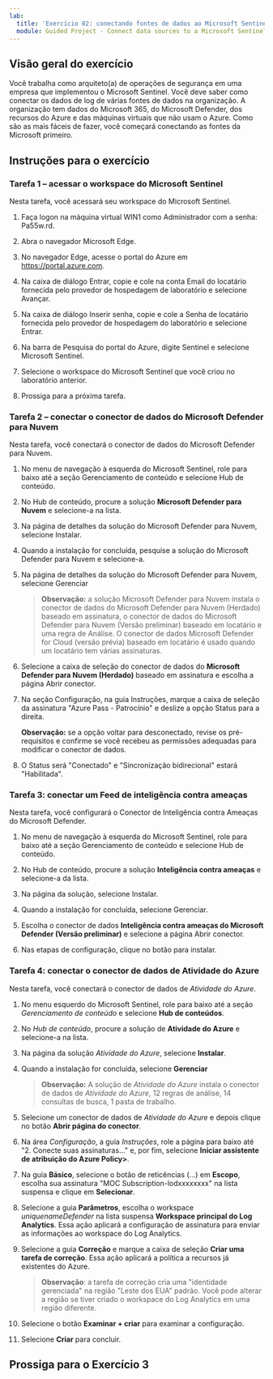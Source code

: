 ```yaml
---
lab:
  title: 'Exercício 02: conectando fontes de dados ao Microsoft Sentinel'
  module: Guided Project - Connect data sources to a Microsoft Sentinel workspace
---
```


## Visão geral do exercício

Você trabalha como arquiteto(a) de operações de segurança em uma empresa que implementou o Microsoft Sentinel. Você deve saber como conectar os dados de log de várias fontes de dados na organização. A organização tem dados do Microsoft 365, do Microsoft Defender, dos recursos do Azure e das máquinas virtuais que não usam o Azure. Como são as mais fáceis de fazer, você começará conectando as fontes da Microsoft primeiro.

## Instruções para o exercício

### Tarefa 1 – acessar o workspace do Microsoft Sentinel

Nesta tarefa, você acessará seu workspace do Microsoft Sentinel.

1. Faça logon na máquina virtual WIN1 como Administrador com a senha: Pa55w.rd.

1. Abra o navegador Microsoft Edge.

1. No navegador Edge, acesse o portal do Azure em <https://portal.azure.com>.

1. Na caixa de diálogo Entrar, copie e cole na conta Email do locatário fornecida pelo provedor de hospedagem de laboratório e selecione Avançar.

1. Na caixa de diálogo Inserir senha, copie e cole a Senha de locatário fornecida pelo provedor de hospedagem do laboratório e selecione Entrar.

1. Na barra de Pesquisa do portal do Azure, digite Sentinel e selecione Microsoft Sentinel.

1. Selecione o workspace do Microsoft Sentinel que você criou no laboratório anterior.

1. Prossiga para a próxima tarefa.

### Tarefa 2 – conectar o conector de dados do Microsoft Defender para Nuvem

Nesta tarefa, você conectará o conector de dados do Microsoft Defender para Nuvem.

1. No menu de navegação à esquerda do Microsoft Sentinel, role para baixo até a seção Gerenciamento de conteúdo e selecione Hub de conteúdo.

1. No Hub de conteúdo, procure a solução **Microsoft Defender para Nuvem** e selecione-a na lista.

1. Na página de detalhes da solução do Microsoft Defender para Nuvem, selecione Instalar.

1. Quando a instalação for concluída, pesquise a solução do Microsoft Defender para Nuvem e selecione-a.

1. Na página de detalhes da solução do Microsoft Defender para Nuvem, selecione Gerenciar

    >**Observação:** a solução Microsoft Defender para Nuvem instala o conector de dados do Microsoft Defender para Nuvem (Herdado) baseado em assinatura, o conector de dados do Microsoft Defender para Nuvem (Versão preliminar) baseado em locatário e uma regra de Análise. O conector de dados Microsoft Defender for Cloud (versão prévia) baseado em locatário é usado quando um locatário tem várias assinaturas.

1. Selecione a caixa de seleção do conector de dados do **Microsoft Defender para Nuvem (Herdado)** baseado em assinatura e escolha a página Abrir conector.

1. Na seção Configuração, na guia Instruções, marque a caixa de seleção da assinatura "Azure Pass - Patrocínio" e deslize a opção Status para a direita.

     **Observação:** se a opção voltar para desconectado, revise os pré-requisitos e confirme se você recebeu as permissões adequadas para modificar o conector de dados.

1. O Status será "Conectado" e "Sincronização bidirecional" estará "Habilitada".

### Tarefa 3: conectar um Feed de inteligência contra ameaças

Nesta tarefa, você configurará o Conector de Inteligência contra Ameaças do Microsoft Defender.

1. No menu de navegação à esquerda do Microsoft Sentinel, role para baixo até a seção Gerenciamento de conteúdo e selecione Hub de conteúdo.

1. No Hub de conteúdo, procure a solução **Inteligência contra ameaças** e selecione-a da lista.

1. Na página da solução, selecione Instalar.

1. Quando a instalação for concluída, selecione Gerenciar.

1. Escolha o conector de dados **Inteligência contra ameaças do Microsoft Defender (Versão preliminar)** e selecione a página Abrir conector.

1. Nas etapas de configuração, clique no botão para instalar.

### Tarefa 4: conectar o conector de dados de Atividade do Azure

Nesta tarefa, você conectará o conector de dados de *Atividade do Azure*.

1. No menu esquerdo do Microsoft Sentinel, role para baixo até a seção *Gerenciamento de conteúdo* e selecione **Hub de conteúdos**.

1. No *Hub de conteúdo*, procure a solução de **Atividade do Azure** e selecione-a na lista.

1. Na página da solução *Atividade do Azure*, selecione **Instalar**.

1. Quando a instalação for concluída, selecione **Gerenciar**

    >**Observação:** A solução de *Atividade do Azure* instala o conector de dados de *Atividade do Azure*, 12 regras de análise, 14 consultas de busca, 1 pasta de trabalho.

1. Selecione um conector de dados de *Atividade do Azure* e depois clique no botão **Abrir página do conector**.

1. Na área *Configuração*, a guia *Instruções*, role a página para baixo até "2. Conecte suas assinaturas..." e, por fim, selecione **Iniciar assistente de atribuição do Azure Policy>**.

1. Na guia **Básico**, selecione o botão de reticências (...) em **Escopo**, escolha sua assinatura "MOC Subscription-lodxxxxxxxx" na lista suspensa e clique em **Selecionar**.

1. Selecione a guia **Parâmetros**, escolha o workspace *uniquenameDefender* na lista suspensa **Workspace principal do Log Analytics**. Essa ação aplicará a configuração de assinatura para enviar as informações ao workspace do Log Analytics.

1. Selecione a guia **Correção** e marque a caixa de seleção **Criar uma tarefa de correção**. Essa ação aplicará a política a recursos já existentes do Azure.

    >**Observação**: a tarefa de correção cria uma "identidade gerenciada" na região "Leste dos EUA" padrão. Você pode alterar a região se tiver criado o workspace do Log Analytics em uma região diferente.

1. Selecione o botão **Examinar + criar** para examinar a configuração.

1. Selecione **Criar** para concluir.

## Prossiga para o Exercício 3
